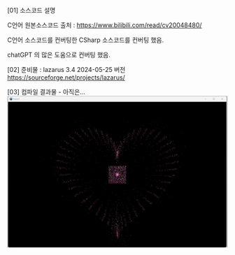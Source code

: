 [01] 소스코드 설명

C언어 원본소스코드 출처 : https://www.bilibili.com/read/cv20048480/

C언어 소스코드를 컨버팅한 CSharp 소스코드를 컨버팅 했음.

chatGPT 의 많은 도움으로 컨버팅 했음.

[02] 준비물 : lazarus 3.4 2024-05-25 버전
https://sourceforge.net/projects/lazarus/


[03] 컴파일 결과물 - 아직은...
<img src='https://github.com/zhuyun-lixun/drawHeart/blob/main/Lazarus/2024-06-18_lazarus_sc.gif' />

